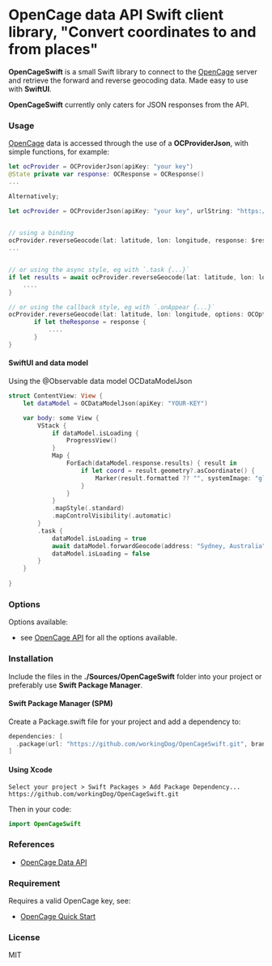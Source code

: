 # OpenCage data API Swift client library, "Convert coordinates to and from places"

**OpenCageSwift** is a small Swift library to connect to the [OpenCage](https://opencagedata.com/) server and retrieve the forward and reverse geocoding data. Made easy to use with **SwiftUI**. 

**OpenCageSwift** currently only caters for JSON responses from the API.
   
                                                                        
                                                                        
### Usage

[OpenCage](https://opencagedata.com/) data is accessed through the use of a **OCProviderJson**, with simple functions, for example:

```swift
let ocProvider = OCProviderJson(apiKey: "your key")
@State private var response: OCResponse = OCResponse()
...

Alternatively;

let ocProvider = OCProviderJson(apiKey: "your key", urlString: "https://api.opencagedata.com/geocode/v1")
                                                                        

// using a binding
ocProvider.reverseGeocode(lat: latitude, lon: longitude, response: $response, options: OCOptions())
...


// or using the async style, eg with `.task {...}`
if let results = await ocProvider.reverseGeocode(lat: latitude, lon: longitude, options: OCOptions()) {
    ....
}

// or using the callback style, eg with `.onAppear {...}`
ocProvider.reverseGeocode(lat: latitude, lon: longitude, options: OCOptions()) { response in
       if let theResponse = response {
           ....
       }
}
```

#### SwiftUI and data model

Using the @Observable data model OCDataModelJson


```swift
struct ContentView: View {
    let dataModel = OCDataModelJson(apiKey: "YOUR-KEY")

    var body: some View {
        VStack {
            if dataModel.isLoading {
                ProgressView()
            }
            Map {
                ForEach(dataModel.response.results) { result in
                    if let coord = result.geometry?.asCoordinate() {
                        Marker(result.formatted ?? "", systemImage: "globe", coordinate: coord)
                    }
                }
            }
            .mapStyle(.standard)
            .mapControlVisibility(.automatic)
        }
        .task {
            dataModel.isLoading = true
            await dataModel.forwardGeocode(address: "Sydney, Australia", options: OCOptions())
            dataModel.isLoading = false
        }
    }
  
}
```


### Options

Options available:

-   see [OpenCage API](https://opencagedata.com/api#optional-params) for all the options available.

### Installation

Include the files in the **./Sources/OpenCageSwift** folder into your project or preferably use **Swift Package Manager**.

#### Swift Package Manager (SPM)

Create a Package.swift file for your project and add a dependency to:

```swift
dependencies: [
  .package(url: "https://github.com/workingDog/OpenCageSwift.git", branch: "main")
]
```

#### Using Xcode

    Select your project > Swift Packages > Add Package Dependency...
    https://github.com/workingDog/OpenCageSwift.git

Then in your code:

```swift
import OpenCageSwift
```
    
### References

-    [OpenCage Data API](https://opencagedata.com/api)


### Requirement

Requires a valid OpenCage key, see:

-    [OpenCage Quick Start](https://opencagedata.com/api#quickstart)

### License

MIT

